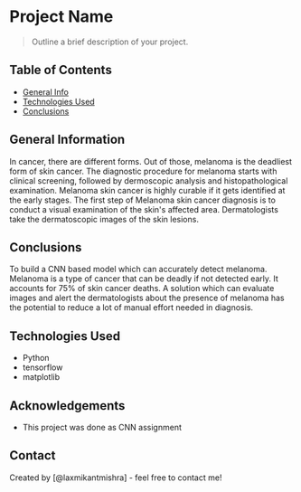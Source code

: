 # Project Name
> Outline a brief description of your project.


## Table of Contents
* [General Info](#general-information)
* [Technologies Used](#technologies-used)
* [Conclusions](#conclusions)

<!-- You can include any other section that is pertinent to your problem -->

## General Information
In cancer, there are different forms. Out of those, melanoma is the deadliest form of skin cancer. The diagnostic procedure for melanoma starts with clinical screening, followed by dermoscopic analysis and histopathological examination. Melanoma skin cancer is highly curable if it gets identified at the early stages. The first step of Melanoma skin cancer diagnosis is to conduct a visual examination of the skin's affected area. Dermatologists take the dermatoscopic images of the skin lesions.

<!-- You don't have to answer all the questions - just the ones relevant to your project. -->

## Conclusions
To build a CNN based model which can accurately detect melanoma. Melanoma is a type of cancer that can be deadly if not detected early. It accounts for 75% of skin cancer deaths. A solution which can evaluate images and alert the dermatologists about the presence of melanoma has the potential to reduce a lot of manual effort needed in diagnosis.

<!-- You don't have to answer all the questions - just the ones relevant to your project. -->


## Technologies Used
- Python
- tensorflow
- matplotlib

<!-- As the libraries versions keep on changing, it is recommended to mention the version of library used in this project -->

## Acknowledgements
- This project was done as CNN assignment


## Contact
Created by [@laxmikantmishra] - feel free to contact me!


<!-- Optional -->
<!-- ## License -->
<!-- This project is open source and available under the [... License](). -->

<!-- You don't have to include all sections - just the one's relevant to your project -->